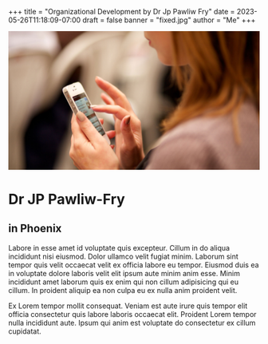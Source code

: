 +++
title = "Organizational Development by Dr Jp Pawliw Fry"
date = 2023-05-26T11:18:09-07:00
draft = false
banner = "fixed.jpg"
author = "Me"
+++

![Image](fixed.jpg)
# Dr JP Pawliw-Fry

## in Phoenix  

Labore in esse amet id voluptate quis excepteur. Cillum in do aliqua incididunt nisi eiusmod. Dolor ullamco velit fugiat minim. Laborum sint tempor quis velit occaecat velit ex officia labore eu tempor. Eiusmod duis ea in voluptate dolore laboris velit elit ipsum aute minim anim esse. Minim incididunt amet laborum quis ex enim qui non cillum adipisicing qui eu cillum. In proident aliquip ea non culpa eu ex nulla anim proident velit.

Ex Lorem tempor mollit consequat. Veniam est aute irure quis tempor elit officia consectetur quis labore laboris occaecat elit. Proident Lorem tempor nulla incididunt aute. Ipsum qui anim est voluptate do consectetur ex cillum cupidatat.